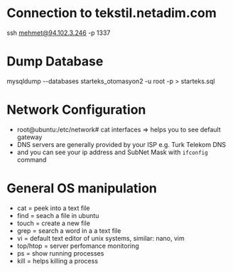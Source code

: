 # Connection to tekstil.netadim.com
ssh mehmet@94.102.3.246 -p 1337

# Dump Database
 mysqldump --databases starteks_otomasyon2 -u root -p > starteks.sql
 
# Network Configuration
- root@ubuntu:/etc/network# cat interfaces => helps you to see default gateway
- DNS servers are generally provided by your ISP e.g. Turk Telekom DNS
- and you can see your ip address and SubNet Mask with `ifconfig` command

# General OS manipulation
- cat = peek into a text file
- find = seach a file in ubuntu
- touch = create a new file
- grep = search a word in a a text file
- vi = default text editor of unix systems, similar: nano, vim
- top/htop = server perfomance monitoring 
- ps = show running processes
- kill = helps killing a process
